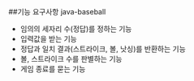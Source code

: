 ##기능 요구사항 java-baseball
- 임의의 세자리 수(정답)를 정하는 기능
- 입력값을 받는 기능
- 정답과 일치 결과(스트라이크, 볼, 낫싱)를 반환하는 기능
- 볼, 스트라이크 수를 판별하는 기능
- 게임 종료를 묻는 기능